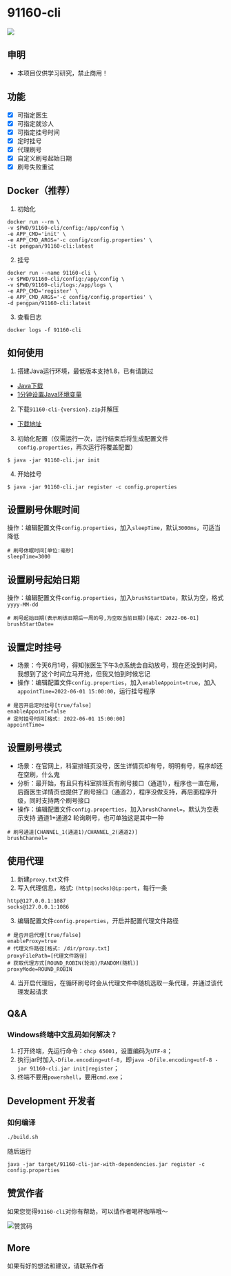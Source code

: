 # 91160-cli

![](https://github.com/pengpan/91160-cli/workflows/Java%20CI%20with%20Maven/badge.svg)

## 申明

- 本项目仅供学习研究，禁止商用！

## 功能

- [x] 可指定医生
- [x] 可指定就诊人
- [x] 可指定挂号时间
- [x] 定时挂号
- [x] 代理刷号
- [x] 自定义刷号起始日期
- [x] 刷号失败重试

## Docker（推荐）
1. 初始化
```shell
docker run --rm \
-v $PWD/91160-cli/config:/app/config \
-e APP_CMD='init' \
-e APP_CMD_ARGS='-c config/config.properties' \
-it pengpan/91160-cli:latest
```
2. 挂号
```shell
docker run --name 91160-cli \
-v $PWD/91160-cli/config:/app/config \
-v $PWD/91160-cli/logs:/app/logs \
-e APP_CMD='register' \
-e APP_CMD_ARGS='-c config/config.properties' \
-d pengpan/91160-cli:latest
```
3. 查看日志
```shell
docker logs -f 91160-cli
```

## 如何使用

1. 搭建Java运行环境，最低版本支持1.8，已有请跳过
- [Java下载](https://www.java.com/zh-CN/download)
- [1分钟设置Java环境变量](https://www.bilibili.com/video/BV1vy4y127mL)

2. 下载`91160-cli-{version}.zip`并解压
- [下载地址](https://github.com/pengpan/91160-cli/releases)

3. 初始化配置（仅需运行一次，运行结束后将生成配置文件`config.properties`，再次运行将覆盖配置）
```shell
$ java -jar 91160-cli.jar init
```

4. 开始挂号
```shell
$ java -jar 91160-cli.jar register -c config.properties
```

## 设置刷号休眠时间

操作：编辑配置文件`config.properties`，加入`sleepTime`，默认`3000ms`，可适当降低

```properties
# 刷号休眠时间[单位:毫秒]
sleepTime=3000
```

## 设置刷号起始日期

操作：编辑配置文件`config.properties`，加入`brushStartDate`，默认为空，格式`yyyy-MM-dd`

```properties
# 刷号起始日期(表示刷该日期后一周的号,为空取当前日期)[格式: 2022-06-01]
brushStartDate=
```

## 设置定时挂号

- 场景：今天6月1号，得知张医生下午3点系统会自动放号，现在还没到时间，我想到了这个时间立马开抢，但我又怕到时候忘记
- 操作：编辑配置文件`config.properties`，加入`enableAppoint=true`，加入`appointTime=2022-06-01 15:00:00`，运行挂号程序

```properties
# 是否开启定时挂号[true/false]
enableAppoint=false
# 定时挂号时间[格式: 2022-06-01 15:00:00]
appointTime=
```

## 设置刷号模式

- 场景：在官网上，科室排班页没号，医生详情页却有号，明明有号，程序却还在空刷，什么鬼
- 分析：最开始，有且只有科室排班页有刷号接口（通道1），程序也一直在用，后面医生详情页也提供了刷号接口（通道2），程序没做支持，再后面程序升级，同时支持两个刷号接口
- 操作：编辑配置文件`config.properties`，加入`brushChannel=`，默认为空表示支持 通道1+通道2 轮询刷号，也可单独这是其中一种

```properties
# 刷号通道[CHANNEL_1(通道1)/CHANNEL_2(通道2)]
brushChannel=
```

## 使用代理

1. 新建`proxy.txt`文件
2. 写入代理信息，格式: `(http|socks)@ip:port`，每行一条

```text
http@127.0.0.1:1087
socks@127.0.0.1:1086
```

3. 编辑配置文件`config.properties`，开启并配置代理文件路径

```properties
# 是否开启代理[true/false]
enableProxy=true
# 代理文件路径[格式: /dir/proxy.txt]
proxyFilePath=[代理文件路径]
# 获取代理方式[ROUND_ROBIN(轮询)/RANDOM(随机)]
proxyMode=ROUND_ROBIN
```

4. 当开启代理后，在循环刷号时会从代理文件中随机选取一条代理，并通过该代理发起请求

## Q&A

### Windows终端中文乱码如何解决？

1. 打开终端，先运行命令：`chcp 65001`，设置编码为`UTF-8`；
2. 执行jar时加入`-Dfile.encoding=utf-8`，即`java -Dfile.encoding=utf-8 -jar 91160-cli.jar init|register`；
3. 终端不要用`powershell`，要用`cmd.exe`；

## Development 开发者

### 如何编译

```bash
./build.sh
```
随后运行
```
java -jar target/91160-cli-jar-with-dependencies.jar register -c config.properties
```


## 赞赏作者

如果您觉得`91160-cli`对你有帮助，可以请作者喝杯咖啡哦～

![赞赏码](imgs/reward.png)

## More

如果有好的想法和建议，请联系作者
